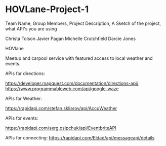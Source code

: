 # HOVLane-Project-1

Team Name, Group Members, Project Description,  A Sketch of the project, what API's you are using

Christa Tolson
Javier Pagan
Michelle Crutchfield 
Darcie Jones


HOVlane 

Meetup and carpool service with featured access to local weather and events.

APIs for directions: 

https://developer.mapquest.com/documentation/directions-api/
https://www.programmableweb.com/api/google-waze


APIs for Weather: 

https://rapidapi.com/stefan.skliarov/api/AccuWeather

APIs for events:

https://rapidapi.com/serg.osipchuk/api/EventbriteAPI


APIs for connecting:
https://rapidapi.com/Eldad/api/messageapi/details
